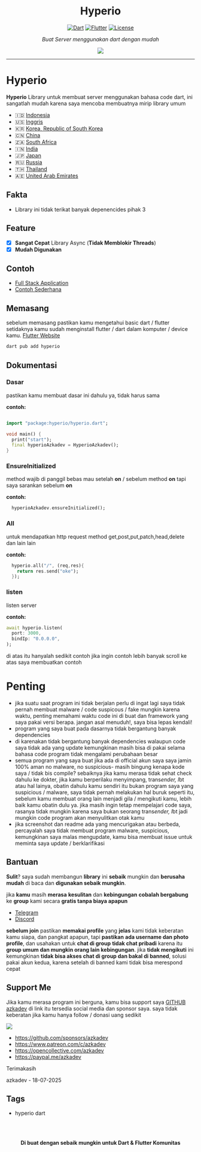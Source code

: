 <div align="center">

# Hyperio


[![Dart](https://img.shields.io/badge/Dart-0175C2?style=for-the-badge&logo=dart&logoColor=white)](https://dart.dev/)
[![Flutter](https://img.shields.io/badge/Flutter-02569B?style=for-the-badge&logo=flutter&logoColor=white)](https://flutter.dev/)
[![License](https://img.shields.io/badge/License-Apache_2.0-blue.svg?style=for-the-badge)](LICENSE)

*Buat Server menggunakan dart dengan mudah*

![](https://github.com/azkadev/hyperio/blob/main/assets/images/hyperio.jpg)

</div>

---


# Hyperio



**Hyperio** Library untuk membuat server menggunakan bahasa code dart, ini sangatlah mudah karena saya mencoba membuatnya mirip library umum

- 🇮🇩 [Indonesia](https://github.com/azkadev/hyperio/blob/main/README.md)
- 🇺🇸 [Inggris](https://github.com/azkadev/hyperio/blob/main/README_EN.md)
- 🇰🇷 [Korea, Republic of South Korea](https://github.com/azkadev/hyperio/blob/main/README_KO.md)
- 🇨🇳 [China](https://github.com/azkadev/hyperio/blob/main/README_zh-CN.md)
- 🇿🇦 [South Africa](https://github.com/azkadev/hyperio/blob/main/README_AF.md)
- 🇮🇳 [India](https://github.com/azkadev/hyperio/blob/main/README_HI.md)
- 🇯🇵 [Japan](https://github.com/azkadev/hyperio/blob/main/README_JA.md)
- 🇷🇺 [Russia](https://github.com/azkadev/hyperio/blob/main/README_RU.md)
- 🇹🇭 [Thailand](https://github.com/azkadev/hyperio/blob/main/README_TH.md)
- 🇦🇪 [United Arab Emirates](https://github.com/azkadev/hyperio/blob/main/README_AR.md)
  
## Fakta

- Library ini tidak terikat banyak depenencides pihak 3

## Feature

- [x] **Sangat Cepat** Library Async (**Tidak Memblokir Threads**)
- [x] **Mudah Digunakan**

## Contoh

- [Full Stack Application](https://github.com/azkadev/azkadev_fullstack_application_dart_and_flutter)
- [Contoh Sederhana](https://github.com/azkadev/hyperio/tree/main/quickstart)



## Memasang

sebelum memasang pastikan kamu mengetahui basic dart / flutter setidaknya kamu sudah menginstall flutter / dart dalam komputer / device kamu. [Flutter Website](https://flutter.dev)

```bash
dart pub add hyperio
```

## Dokumentasi


### Dasar

pastikan kamu membuat dasar ini dahulu ya, tidak harus sama

**contoh:**

```dart

import "package:hyperio/hyperio.dart";

void main() {
  print("start");
  final hyperioAzkadev = HyperioAzkadev();
}

```

### EnsureInitialized

method wajib di panggil bebas mau setelah **on** / sebelum method **on** tapi saya sarankan sebelum **on**

**contoh:**

```dart
  hyperioAzkadev.ensureInitialized();
```


### All

untuk mendapatkan http request method get,post,put,patch,head,delete dan lain lain

**contoh:**

```dart
  hyperio.all("/", (req,res){
    return res.send("oke");
  });
```


### listen

listen server

**contoh:**

```dart
await hyperio.listen(
  port: 3000,
  bindIp: "0.0.0.0",
);
```

di atas itu hanyalah sedikit contoh jika ingin contoh lebih banyak scroll ke atas saya membuatkan contoh

# Penting

- jika suatu saat program ini tidak berjalan perlu di ingat lagi saya tidak pernah membuat malware / code suspicous / fake mungkin karena waktu, penting memahami waktu code ini di buat dan framework yang saya pakai versi berapa. jangan asal menuduh!, saya bisa lepas kendali!
- program yang saya buat pada dasarnya tidak bergantung banyak dependencies
- di karenakan tidak bergantung banyak dependencies walaupun code saya tidak ada yang update kemungkinan masih bisa di pakai selama bahasa code program tidak mengalami perubahaan besar
- semua program yang saya buat jika ada di official akun saya saya jamin 100% aman no malware, no suspicious- masih bingung kenapa kode saya / tidak bis compile? sebaiknya jika kamu merasa tidak sehat check dahulu ke dokter, jika kamu berperilaku menyimpang, trans*ender, l*bt atau hal lainya, obatin dahulu kamu sendiri itu bukan program saya yang suspicious / malware, saya tidak pernah melakukan hal buruk seperti itu, sebelum kamu membuat orang lain menjadi gila / mengikuti kamu, lebih baik kamu obatin dulu ya. jika masih ingin tetap mempelajari code saya, rasanya tidak mungkin karena saya bukan seorang trans*ender, l*bt jadi mungkin code program akan menyulitkan otak kamu
- jika screenshot dan readme ada yang mencurigakan atau berbeda, percayalah saya tidak membuat program malware, suspicious, kemungkinan saya malas mengupdate, kamu bisa membuat issue untuk meminta saya update / berklarifikasi

## Bantuan

**Sulit**? saya sudah membangun **library** ini **sebaik** mungkin dan **berusaha mudah** di baca dan **digunakan sebaik mungkin**. 

jika **kamu** masih **merasa** **kesulitan** dan **kebingungan** **cobalah bergabung** ke **group** kami secara **gratis tanpa biaya apapun**

- [Telegram](https://t.me/DEVELOPER_GLOBAL_PUBLIC)
- [Discord](https://discord.gg/h4qanyN7)

**sebelum join** pastikan **memakai profile** yang **jelas** kami tidak keberatan kamu siapa, dan pangkat apapun, tapi **pastikan** **ada username dan photo profile**, dan usahakan untuk **chat di group** **tidak chat pribadi** karena itu **group umum dan mungkin orang lain kebingungan**. jika **tidak mengikuti** ini kemungkinan **tidak bisa akses chat di group dan bakal di banned**, solusi pakai akun kedua, karena setelah di banned kami tidak bisa merespond cepat


## Support Me

Jika kamu merasa program ini berguna, kamu bisa support saya [GITHUB azkadev](https://github.com/azkadev) di link itu tersedia social media dan sponsor saya. saya tidak keberatan jika kamu hanya follow / donasi uang sedikit

![](https://github.com/azkadev/azkadev/blob/main/assets/gopay.png)

- https://github.com/sponsors/azkadev
- https://www.patreon.com/c/azkadev
- https://opencollective.com/azkadev
- https://paypal.me/azkadev

Terimakasih


azkadev - 18-07-2025


## Tags

- hyperio dart

</br>
</br>


<div align="center">

**Di buat dengan sebaik mungkin untuk Dart & Flutter Komunitas**

</div>
